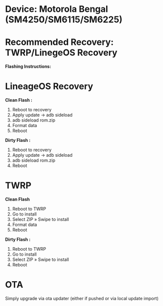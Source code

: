 # Device: Motorola Bengal (SM4250/SM6115/SM6225)
# Recommended Recovery: TWRP/LinegeOS Recovery

**Flashing Instructions:**

# LineageOS Recovery
**Clean Flash :**
1. Reboot to recovery
2. Apply update -> adb sideload
3. adb sideload rom.zip
4. Format data
5. Reboot

**Dirty Flash :**
1. Reboot to recovery
2. Apply update -> adb sideload
3. adb sideload rom.zip
4. Reboot

# TWRP
**Clean Flash**
1. Reboot to TWRP
2. Go to install
3. Select ZIP » Swipe to install
4. Format data
5. Reboot

**Dirty Flash :**
1. Reboot to TWRP
2. Go to install
3. Select ZIP » Swipe to install
4. Reboot

# OTA
Simply upgrade via ota updater (either if pushed or via local update import)
